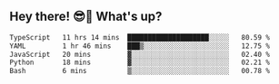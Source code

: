 ## Hey there! 😎👋 What's up?

<!--START_SECTION:waka-->

```txt
TypeScript   11 hrs 14 mins  ████████████████████░░░░░   80.59 %
YAML         1 hr 46 mins    ███▒░░░░░░░░░░░░░░░░░░░░░   12.75 %
JavaScript   20 mins         ▓░░░░░░░░░░░░░░░░░░░░░░░░   02.40 %
Python       18 mins         ▓░░░░░░░░░░░░░░░░░░░░░░░░   02.21 %
Bash         6 mins          ▒░░░░░░░░░░░░░░░░░░░░░░░░   00.78 %
```

<!--END_SECTION:waka-->
